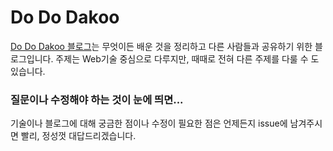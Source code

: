 # Do Do Dakoo

[Do Do Dakoo 블로그](http://dakoo.github.io)는 무엇이든 배운 것을 정리하고 다른 사람들과 공유하기 위한 블로그입니다. 주제는 Web기술 중심으로 다루지만, 때때로 전혀 다른 주제를 다룰 수 도 있습니다. 

### 질문이나 수정해야 하는 것이 눈에 띄면...
기술이나 블로그에 대해 궁금한 점이나 수정이 필요한 점은 언제든지 issue에 남겨주시면 빨리, 정성껏 대답드리겠습니다. 

